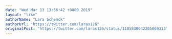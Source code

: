 ```yaml
---
date: "Wed Mar 13 13:56:42 +0000 2019"
layout: "like"
authorName: "Lara Schenck"
authorUrl: "https://twitter.com/laras126"
originalPost: "https://twitter.com/laras126/status/1105830042205069313"
---
```

